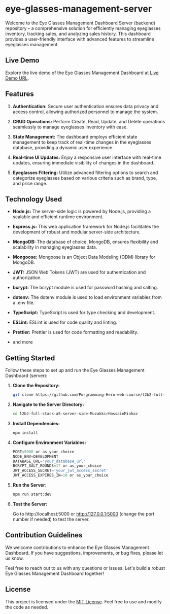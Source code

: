 # eye-glasses-management-server

Welcome to the Eye Glasses Management Dashboard Server (backend) repository – a comprehensive solution for efficiently managing eyeglasses inventory, tracking sales, and analyzing sales history. This dashboard provides a user-friendly interface with advanced features to streamline eyeglasses management.

## Live Demo

Explore the live demo of the Eye Glasses Management Dashboard at [Live Demo URL](#).

## Features

1. **Authentication:** Secure user authentication ensures data privacy and access control, allowing authorized personnel to manage the system.

2. **CRUD Operations:** Perform Create, Read, Update, and Delete operations seamlessly to manage eyeglasses inventory with ease.

3. **State Management:** The dashboard employs efficient state management to keep track of real-time changes in the eyeglasses database, providing a dynamic user experience.

4. **Real-time UI Updates:** Enjoy a responsive user interface with real-time updates, ensuring immediate visibility of changes in the dashboard.

5. **Eyeglasses Filtering:** Utilize advanced filtering options to search and categorize eyeglasses based on various criteria such as brand, type, and price range.

## Technology Used

-   **Node.js:** The server-side logic is powered by Node.js, providing a scalable and efficient runtime environment.

-   **Express.js:** This web application framework for Node.js facilitates the development of robust and modular server-side architecture.

-   **MongoDB:** The database of choice, MongoDB, ensures flexibility and scalability in managing eyeglasses data.

-   **Mongoose:** Mongoose is an Object Data Modeling (ODM) library for MongoDB.

-   **JWT:** JSON Web Tokens (JWT) are used for authentication and authorization.

-   **bcrypt:** The bcrypt module is used for password hashing and salting.

-   **dotenv:** The dotenv module is used to load environment variables from a .env file.

-   **TypeScript:** TypeScript is used for type checking and development.

-   **ESLint:** ESLint is used for code quality and linting.

-   **Prettier:** Prettier is used for code formatting and readability.

-   and more

## Getting Started

Follow these steps to set up and run the Eye Glasses Management Dashboard (server):

1. **Clone the Repository:**

    ```bash
    git clone https://github.com/Porgramming-Hero-web-course/l2b2-full-stack-a5-server-side-MuzakkirHossainMinhaz.git
    ```

2. **Navigate to the Server Directory:**

    ```bash
    cd l2b2-full-stack-a5-server-side-MuzakkirHossainMinhaz
    ```

3. **Install Dependencies:**

    ```bash
    npm install
    ```

4. **Configure Environment Variables:**

    ```js
    PORT=5000 or as_your_choice
    NODE_ENV=DEVELOPMENT
    DATABASE_URL='your_database_url'
    BCRYPT_SALT_ROUNDS=17 or as_your_choice
    JWT_ACCESS_SECRET='your_jwt_access_secret'
    JWT_ACCESS_EXPIRES_IN=10 or as_your_choice
    ```

5. **Run the Server:**

    ```bash
    npm run start:dev
    ```

6. **Test the Server:**

    Go to http://localhost:5000 or http://127.0.0.1:5000 (change the port number if needed) to test the server.

## Contribution Guidelines

We welcome contributions to enhance the Eye Glasses Management Dashboard. If you have suggestions, improvements, or bug fixes, please let us know.

Feel free to reach out to us with any questions or issues. Let's build a robust Eye Glasses Management Dashboard together!

## License

This project is licensed under the [MIT License](LICENSE). Feel free to use and modify the code as needed.
